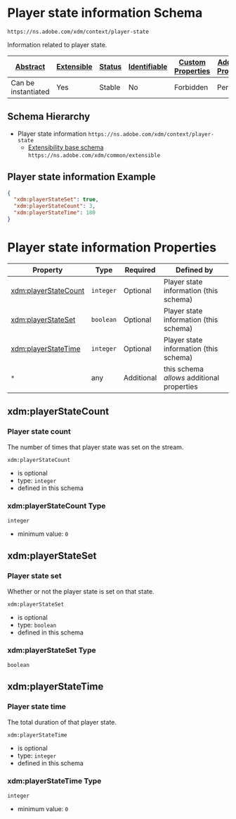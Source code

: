 
# Player state information Schema

```
https://ns.adobe.com/xdm/context/player-state
```

Information related to player state.

| [Abstract](../../abstract.md) | [Extensible](../../extensions.md) | [Status](../../status.md) | [Identifiable](../../id.md) | [Custom Properties](../../extensions.md) | [Additional Properties](../../extensions.md) | Defined In |
|-------------------------------|-----------------------------------|---------------------------|-----------------------------|------------------------------------------|----------------------------------------------|------------|
| Can be instantiated | Yes | Stable | No | Forbidden | Permitted | [context/player-state.schema.json](context/player-state.schema.json) |
## Schema Hierarchy

* Player state information `https://ns.adobe.com/xdm/context/player-state`
  * [Extensibility base schema](../common/extensible.schema.md) `https://ns.adobe.com/xdm/common/extensible`


## Player state information Example
```json
{
  "xdm:playerStateSet": true,
  "xdm:playerStateCount": 3,
  "xdm:playerStateTime": 180
}
```

# Player state information Properties

| Property | Type | Required | Defined by |
|----------|------|----------|------------|
| [xdm:playerStateCount](#xdmplayerstatecount) | `integer` | Optional | Player state information (this schema) |
| [xdm:playerStateSet](#xdmplayerstateset) | `boolean` | Optional | Player state information (this schema) |
| [xdm:playerStateTime](#xdmplayerstatetime) | `integer` | Optional | Player state information (this schema) |
| `*` | any | Additional | this schema *allows* additional properties |

## xdm:playerStateCount
### Player state count

The number of times that player state was set on the stream.

`xdm:playerStateCount`
* is optional
* type: `integer`
* defined in this schema

### xdm:playerStateCount Type


`integer`
* minimum value: `0`






## xdm:playerStateSet
### Player state set

Whether or not the player state is set on that state.

`xdm:playerStateSet`
* is optional
* type: `boolean`
* defined in this schema

### xdm:playerStateSet Type


`boolean`





## xdm:playerStateTime
### Player state time

The total duration of that player state.

`xdm:playerStateTime`
* is optional
* type: `integer`
* defined in this schema

### xdm:playerStateTime Type


`integer`
* minimum value: `0`





